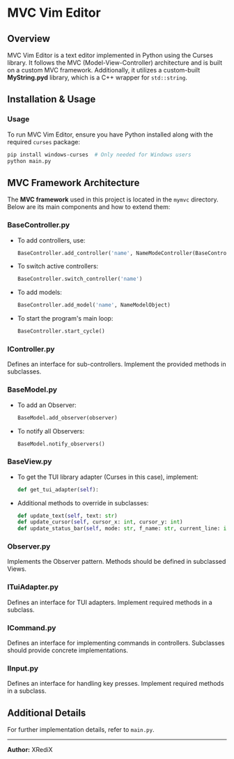 # MVC Vim Editor

## Overview
MVC Vim Editor is a text editor implemented in Python using the Curses library. It follows the MVC (Model-View-Controller) architecture and is built on a custom MVC framework. Additionally, it utilizes a custom-built **MyString.pyd** library, which is a C++ wrapper for `std::string`.

## Installation & Usage

### Usage
To run MVC Vim Editor, ensure you have Python installed along with the required `curses` package:

```sh
pip install windows-curses  # Only needed for Windows users
python main.py
```

## MVC Framework Architecture
The **MVC framework** used in this project is located in the `mymvc` directory. Below are its main components and how to extend them:

### BaseController.py
- To add controllers, use:
  ```python
  BaseController.add_controller('name', NameModeController(BaseControllerObject))
  ```
- To switch active controllers:
  ```python
  BaseController.switch_controller('name')
  ```
- To add models:
  ```python
  BaseController.add_model('name', NameModelObject)
  ```
- To start the program's main loop:
  ```python
  BaseController.start_cycle()
  ```

### IController.py
Defines an interface for sub-controllers. Implement the provided methods in subclasses.

### BaseModel.py
- To add an Observer:
  ```python
  BaseModel.add_observer(observer)
  ```
- To notify all Observers:
  ```python
  BaseModel.notify_observers()
  ```

### BaseView.py
- To get the TUI library adapter (Curses in this case), implement:
  ```python
  def get_tui_adapter(self):
  ```
- Additional methods to override in subclasses:
  ```python
  def update_text(self, text: str)
  def update_cursor(self, cursor_x: int, cursor_y: int)
  def update_status_bar(self, mode: str, f_name: str, current_line: int, total_lines: int)
  ```

### Observer.py
Implements the Observer pattern. Methods should be defined in subclassed Views.

### ITuiAdapter.py
Defines an interface for TUI adapters. Implement required methods in a subclass.

### ICommand.py
Defines an interface for implementing commands in controllers. Subclasses should provide concrete implementations.

### IInput.py
Defines an interface for handling key presses. Implement required methods in a subclass.

## Additional Details
For further implementation details, refer to `main.py`.

---
**Author:** XRediX

